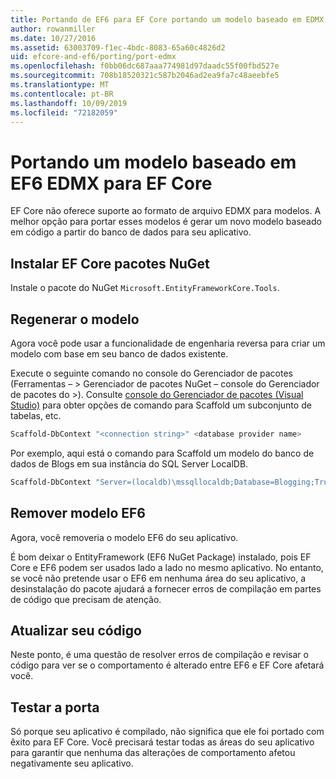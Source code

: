```yaml
---
title: Portando de EF6 para EF Core portando um modelo baseado em EDMX – EF
author: rowanmiller
ms.date: 10/27/2016
ms.assetid: 63003709-f1ec-4bdc-8083-65a60c4826d2
uid: efcore-and-ef6/porting/port-edmx
ms.openlocfilehash: f0bb06dc687aaa774981d97daadc55f00fbd527e
ms.sourcegitcommit: 708b18520321c587b2046ad2ea9fa7c48aeebfe5
ms.translationtype: MT
ms.contentlocale: pt-BR
ms.lasthandoff: 10/09/2019
ms.locfileid: "72182059"
---
```

# <a name="porting-an-ef6-edmx-based-model-to-ef-core"></a>Portando um modelo baseado em EF6 EDMX para EF Core

EF Core não oferece suporte ao formato de arquivo EDMX para modelos. A melhor opção para portar esses modelos é gerar um novo modelo baseado em código a partir do banco de dados para seu aplicativo.

## <a name="install-ef-core-nuget-packages"></a>Instalar EF Core pacotes NuGet

Instale o pacote do NuGet `Microsoft.EntityFrameworkCore.Tools`.

## <a name="regenerate-the-model"></a>Regenerar o modelo

Agora você pode usar a funcionalidade de engenharia reversa para criar um modelo com base em seu banco de dados existente.

Execute o seguinte comando no console do Gerenciador de pacotes (Ferramentas – > Gerenciador de pacotes NuGet – console do Gerenciador de pacotes do >). Consulte [console do Gerenciador de pacotes (Visual Studio)](../../core/miscellaneous/cli/powershell.md) para obter opções de comando para Scaffold um subconjunto de tabelas, etc.

``` powershell
Scaffold-DbContext "<connection string>" <database provider name>
```

Por exemplo, aqui está o comando para Scaffold um modelo do banco de dados de Blogs em sua instância do SQL Server LocalDB.

``` powershell
Scaffold-DbContext "Server=(localdb)\mssqllocaldb;Database=Blogging;Trusted_Connection=True;" Microsoft.EntityFrameworkCore.SqlServer
```

## <a name="remove-ef6-model"></a>Remover modelo EF6

Agora, você removeria o modelo EF6 do seu aplicativo.

É bom deixar o EntityFramework (EF6 NuGet Package) instalado, pois EF Core e EF6 podem ser usados lado a lado no mesmo aplicativo. No entanto, se você não pretende usar o EF6 em nenhuma área do seu aplicativo, a desinstalação do pacote ajudará a fornecer erros de compilação em partes de código que precisam de atenção.

## <a name="update-your-code"></a>Atualizar seu código

Neste ponto, é uma questão de resolver erros de compilação e revisar o código para ver se o comportamento é alterado entre EF6 e EF Core afetará você.

## <a name="test-the-port"></a>Testar a porta

Só porque seu aplicativo é compilado, não significa que ele foi portado com êxito para EF Core. Você precisará testar todas as áreas do seu aplicativo para garantir que nenhuma das alterações de comportamento afetou negativamente seu aplicativo.
